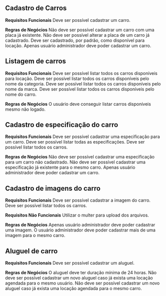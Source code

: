 ## Cadastro de Carros

**Requisitos Funcionais**
Deve ser possível cadastrar um carro.

**Regras de Negócios**
Não deve ser possível cadastrar um carro com uma placa já existente.
Não deve ser possível alterar a placa de um carro já cadastrado.
Deve ser cadastrado, por padrão, como disponível para locação.
Apenas usuário administrador deve poder cadastrar um carro.


## Listagem de carros

**Requisitos Funcionais**
Deve ser possível listar todos os carros disponíveis para locação.
Deve ser possível listar todos os carros disponíveis pelo nome da categoria.
Deve ser possível listar todos os carros disponíveis pelo nome da marca.
Deve ser possível listar todos os carros disponíveis pelo nome do carro.

**Regras de Negócios**
O usuário deve conseguir listar carros disponíveis mesmo não logado.


## Cadastro de especificação do carro

**Requisitos Funcionais**
Deve ser possível cadastrar uma especificação para um carro.
Deve ser possível listar todas as especificações.
Deve ser possível listar todos os carros.

**Regras de Negócios**
Não deve ser possível cadastrar uma especificação para um carro não cadastrado.
Não deve ser possível cadastrar uma especificação já existente para o mesmo carro.
Apenas usuário administrador deve poder cadastrar um carro.


## Cadastro de imagens do carro

**Requisitos Funcionais**
Deve ser possível cadastrar a imagem do carro.
Deve ser possível listar todos os carros.

**Requisitos Não Funcionais**
Utilizar o multer para upload dos arquivos.

**Regras de Negócios**
Apenas usuário administrador deve poder cadastrar uma imagem.
O usuário administrador deve poder cadastrar mais de uma imagem para o mesmo carro.


## Aluguel de carro

**Requisitos Funcionais**
Deve ser possível cadastrar um aluguel.

**Regras de Negócios**
O aluguel deve ter duração mínima de 24 horas.
Não deve ser possível cadastrar um novo aluguel caso já exista uma locação agendada para o mesmo usuário.
Não deve ser possível cadastrar um novo aluguel caso já exista uma locação agendada para o mesmo carro.
